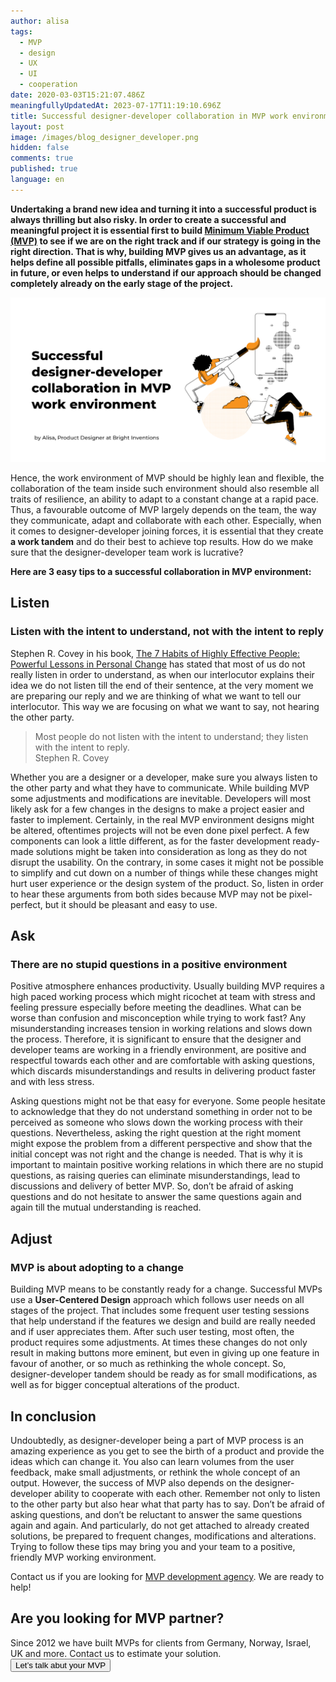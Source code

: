```yaml
---
author: alisa
tags:
  - MVP
  - design
  - UX
  - UI
  - cooperation
date: 2020-03-03T15:21:07.486Z
meaningfullyUpdatedAt: 2023-07-17T11:19:10.696Z
title: Successful designer-developer collaboration in MVP work environment
layout: post
image: /images/blog_designer_developer.png
hidden: false
comments: true
published: true
language: en
---
```

**Undertaking a brand new idea and turning it into a successful product is always thrilling but also risky. In order to create a successful and meaningful project it is essential first to build [Minimum Viable Product (MVP)](/our-areas/mvp-development) to see if we are on the right track and if our strategy is going in the right direction. That is why, building MVP gives us an advantage, as it helps define all possible pitfalls, eliminates gaps in a wholesome product in future, or even helps to understand if our approach should be changed completely already on the early stage of the project.** 

![](/images/alisa_desdevcollaboration-copy.png)

Hence, the work environment of MVP should be highly lean and flexible, the collaboration of the team inside such environment should also resemble all traits of resilience, an ability to adapt to a constant change at a rapid pace. Thus, a favourable outcome of MVP largely depends on the team, the way they communicate, adapt and collaborate with each other. Especially, when it comes to designer-developer joining forces, it is essential that they create **a work tandem** and do their best to achieve top results. How do we make sure that the designer-developer team work is lucrative? 

**Here are 3 easy tips to a successful collaboration in MVP environment:** 

## Listen

### Listen with the intent to understand, not with the intent to reply

Stephen R. Covey in his book, [The 7 Habits of Highly Effective People: Powerful Lessons in Personal Change](https://www.goodreads.com/work/quotes/6277-the-7-habits-of-highly-effective-people) has stated that most of us do not really listen in order to understand, as when our interlocutor explains their idea we do not listen till the end of their sentence, at the very moment we are preparing our reply and we are thinking of what we want to tell our interlocutor. This way we are focusing on what we want to say, not hearing the other party.

<blockquote><div>Most people do not listen with the intent to understand; they listen with the intent to reply.</div><footer>Stephen R. Covey</footer></blockquote>

Whether you are a designer or a developer, make sure you always listen to the other party and what they have to communicate. While building MVP some adjustments and modifications are inevitable. Developers will most likely ask for a few changes in the designs to make a project easier and faster to implement. Certainly, in the real MVP environment designs might be altered, oftentimes projects will not be even done pixel perfect. A few components can look a little different, as for the faster development ready-made solutions might be taken into consideration as long as they do not disrupt the usability. On the contrary, in some cases it might not be possible to simplify and cut down on a number of things while these changes might hurt user experience or the design system of the product. So, listen in order to hear these arguments from both sides because MVP may not be pixel-perfect, but it should be pleasant and easy to use. 

## Ask

### There are no stupid questions in a positive environment

Positive atmosphere enhances productivity. Usually building MVP requires a high paced working process which might ricochet at team with stress and feeling pressure especially before meeting the deadlines. What can be worse than confusion and misconception while trying to work fast? Any misunderstanding increases tension in working relations and slows down the process. Therefore, it is significant to ensure that the designer and developer teams are  working in a friendly environment, are positive and respectful towards each other and are comfortable with asking questions, which discards misunderstandings and results in delivering product faster and with less stress.

Asking questions might not be that easy for everyone. Some people hesitate to acknowledge that they do not understand something in order not to be perceived as someone who slows down the working process with their questions. Nevertheless, asking the right question at the right moment might expose the problem from a different perspective and show that the initial concept was not right and the change is needed. That is why it is important to maintain positive working relations in which there are no stupid questions, as raising queries can eliminate misunderstandings, lead to discussions and delivery of better MVP.  So, don’t be afraid of asking questions and do not hesitate to answer the same questions again and again till the mutual understanding is reached.

## Adjust

### MVP is about adopting to a change

Building MVP means to be constantly ready for a change. Successful MVPs use a **User-Centered Design** approach which follows user needs on all stages of the project. That includes some frequent user testing sessions that help understand if the features we design and build are really needed and if user appreciates them. After such user testing, most often, the product requires some adjustments. At times these changes do not only result in making buttons more eminent, but even in giving up one feature in favour of another, or so much as rethinking the whole concept. So, designer-developer tandem should be ready as for small modifications, as well as for bigger conceptual alterations of the product. 

<EbookDynamic sectionTitle='Dive into MVP development with our guide' ebookName='From-MVP-to-a-Final-Product.pdf' ebookDescription='Based on over a decade of experience in MVP development we offer you an ultimate guide to MVP. Grab it for free!' ebookImage='/images/mvp_ebook_cover.png' ebookAlt='MVP ebook cover' />

## In conclusion

Undoubtedly, as designer-developer being a part of MVP process is an amazing experience as you get to see the birth of a product and provide the ideas which can change it. You also can learn volumes from the user feedback, make small adjustments, or rethink the whole concept of an output. However, the success of MVP also depends on the designer-developer ability to cooperate with each other. Remember not only to listen to the other party but also hear what that party has to say. Don’t be afraid of asking questions, and don’t be reluctant to answer the same questions again and again. And particularly, do not get attached to already created solutions, be prepared to frequent changes, modifications and alterations. Trying to follow these tips may bring you and your team to a positive, friendly MVP working environment.

Contact us if you are looking for [MVP development agency](/our-areas/mvp-development). [](/our-areas/mvp-development)We are ready to help!

<div class='block-button'><h2>Are you looking for MVP partner?</h2><div>Since 2012 we have built MVPs for clients from Germany, Norway, Israel, UK and more. Contact us to estimate your solution.</div><a href="/start-project"><button>Let’s talk abut your MVP</button></a></div>